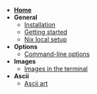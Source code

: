 - **[Home](https://github.com/o2sh/onefetch/wiki)**
- **General**
  - [Installation](https://github.com/o2sh/onefetch/wiki/installation)
  - [Getting started](https://github.com/o2sh/onefetch/wiki/getting-started)
  - [Nix local setup](https://github.com/o2sh/onefetch/wiki/nix-local-setup)
- **Options**
  - [Command-line options](https://github.com/o2sh/onefetch/wiki/command-line-options)
- **Images**
  - [Images in the terminal](https://github.com/o2sh/onefetch/wiki/images-in-the-terminal)
- **Ascii**
  - [Ascii art](https://github.com/o2sh/onefetch/wiki/ascii-art)
